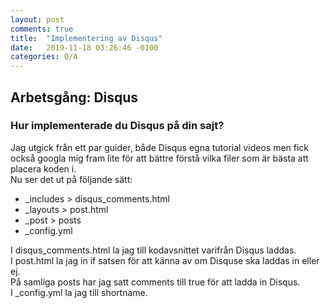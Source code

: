 ```yaml
---
layout: post
comments: true
title:  "Implementering av Disqus"
date:   2019-11-18 03:26:46 -0100
categories: Q/A
---
```

<div class="post-style">
    <h2><strong>Arbetsgång: Disqus</strong></h2>
    <h3>Hur implementerade du Disqus på din sajt?</h3>
    <p>Jag utgick från ett par guider, både Disqus egna tutorial videos men fick också googla mig fram lite för att bättre förstå vilka filer som är bästa att placera koden i.<br>
    Nu ser det ut på följande sätt:</p>
    <ul>
        <li>_includes > disqus_comments.html</li>
        <li>_layouts > post.html</li>
        <li>_post > posts</li>
        <li>_config.yml</li>
    </ul>
    <p>I disqus_comments.html la jag till kodavsnittet varifrån Disqus laddas.<br>
    I post.html la jag in if satsen för att känna av om Disquse ska laddas in eller ej.<br>
    På samliga posts har jag satt comments till true för att ladda in Disqus.<br>
    I _config.yml la jag till shortname.</p>
</div>